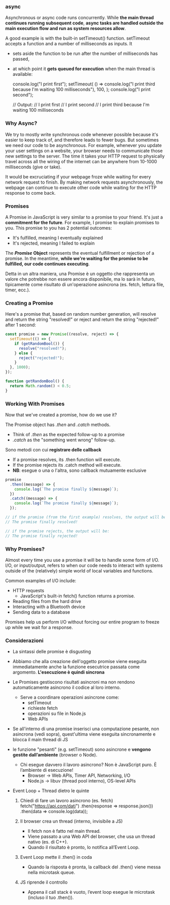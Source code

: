 ### async
Asynchronous or async code runs concurrently. While **the main thread continues running subsequent code**, **async tasks are handled outside the main execution flow and run as system resources allow**.

A good example is with the built-in setTimeout() function. setTimeout accepts a function and a number of milliseconds as inputs. It
- sets aside the function to be run after the number of milliseconds has passed,
- at which point it **gets queued for execution** when the main thread is available:

    console.log("I print first");
    setTimeout(
    () => console.log("I print third because I'm waiting 100 milliseconds"),
    100,
    );
    console.log("I print second");

    // Output:
    // I print first
    // I print second
    // I print third because I'm waiting 100 milliseconds

### Why Async?
We try to mostly write synchronous code whenever possible because it's easier to keep track of, and therefore leads to fewer bugs. But sometimes we need our code to be asynchronous. For example, whenever you update your user settings on a website, your browser needs to communicate those new settings to the server. The time it takes your HTTP request to physically travel across all the wiring of the internet can be anywhere from 10-1000 milliseconds (give or take).

It would be excruciating if your webpage froze while waiting for every network request to finish. By making network requests asynchronously, the webpage can continue to execute other code while waiting for the HTTP response to come back.



### Promises
A Promise in JavaScript is very similar to a promise to your friend. It's just a **commitment for the future**. For example, I promise to explain promises to you. This promise to you has 2 potential outcomes:
- It's fulfilled, meaning I eventually explained
- It's rejected, meaning I failed to explain

The **_Promise_ Object** represents the eventual fulfillment or rejection of a promise. In the meantime, **while we're waiting for the promise to be fulfilled, our code continues executing**. 

Detta in un altra maniera, una Promise è un oggetto che rappresenta un valore che potrebbe non essere ancora disponibile, ma lo sarà in futuro, tipicamente come risultato di un'operazione asincrona (es. fetch, lettura file, timer, ecc.).


### Creating a Promise
Here's a promise that, based on random number generation, will resolve and return the string "resolved!" or reject and return the string "rejected!" after 1 second:

```Javascript
const promise = new Promise((resolve, reject) => {
  setTimeout(() => {
    if (getRandomBool()) {
      resolve("resolved!");
    } else {
      reject("rejected!");
    }
  }, 1000);
});

function getRandomBool() {
  return Math.random() < 0.5;
}
```


### Working With Promises
Now that we've created a promise, how do we use it?

The Promise object has _.then_ and _.catch_ methods. 
- Think of _.then_ as the expected follow-up to a promise
- _.catch_ as the "something went wrong" follow-up.

Sono metodi con cui **registrare delle callback**
- If a promise resolves, its .then function will execute.
- If the promise rejects its .catch method will execute.
- **NB**: esegue o una o l'altra, sono callback mutuamente esclusive 

```Javascript
promise
  .then((message) => {
    console.log(`The promise finally ${message}`);
  })
  .catch((message) => {
    console.log(`The promise finally ${message}`);
  });

// if the promise (from the first example) resolves, the output will be:
// The promise finally resolved!

// if the promise rejects, the output will be:
// The promise finally rejected!
```

### Why Promises?

Almost every time you use a promise it will be to handle some form of I/O. I/O, or input/output, refers to when our code needs to interact with systems outside of the (relatively) simple world of local variables and functions.

Common examples of I/O include:
- HTTP requests
    -  JavaScript's built-in fetch() function returns a promise.
- Reading files from the hard drive
- Interacting with a Bluetooth device
- Sending data to a database

Promises help us perform I/O without forcing our entire program to freeze up while we wait for a response.




### Considerazioni
- La sintassi delle promise è disgusting

- Abbiamo che alla creazione dell'oggetto promise viene eseguita immediatamente anche la funzione esecutrice passata come argomento. **L'esecuzione è quindi sincrona**

- Le Promises gestiscono risultati asincroni ma non rendono automaticamente asincrono il codice al loro interno.
    - Serve a coordinare operazioni asincrone come:
        - setTimeout
        - richieste fetch
        - operazioni su file in Node.js
        - Web APIs

- Se all'interno di una promise inserisci una computazione pesante, non asincrona (vedi sopra), quest'ultima viene eseguita sincronamente e blocca il main thread di JS

- le funzione "pesanti" (e.g. setTimeout) sono asincrone e **vengono gestite dall’ambiente** (browser o Node).
    - Chi esegue davvero il lavoro asincrono? Non è JavaScript puro. È l’ambiente di esecuzione!
        - Browser	->  Web APIs, Timer API, Networking, I/O
        - Node.js	->  libuv (thread pool interno), OS-level APIs


- Event Loop + Thread dietro le quinte
    1. Chiedi di fare un lavoro asincrono (es. fetch)
        fetch("https://api.com/dati")
            .then(response => response.json())
            .then(data => console.log(data));

    2. Il browser crea un thread (interno, invisibile a JS)
        - Il fetch non è fatto nel main thread.
        - Viene passato a una Web API del browser, che usa un thread nativo (es. di C++).
        - Quando il risultato è pronto, lo notifica all’Event Loop.

    3. Event Loop mette il .then() in coda
        - Quando la risposta è pronta, la callback del .then() viene messa nella microtask queue.

    4. JS riprende il controllo
        - Appena il call stack è vuoto, l’event loop esegue le microtask (incluso il tuo .then()).